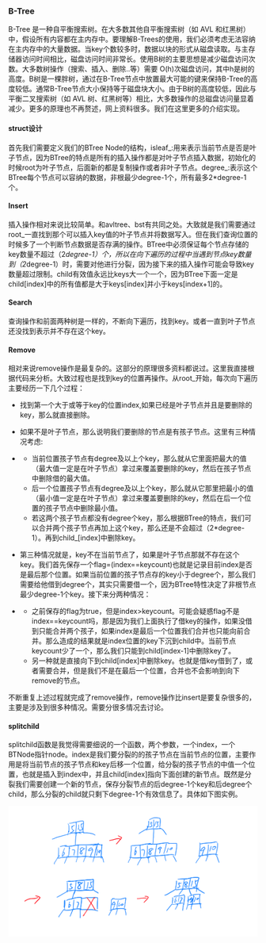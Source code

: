 ### B-Tree

B-Tree 是一种自平衡搜索树。在大多数其他自平衡搜索树（如 AVL 和红黑树）中，假设所有内容都在主内存中。要理解B-Trees的使用，我们必须考虑无法容纳在主内存中的大量数据。当key个数较多时，数据以块的形式从磁盘读取。与主存储器访问时间相比，磁盘访问时间非常长。使用B树的主要思想是减少磁盘访问次数。大多数树操作（搜索、插入、删除..等）需要 O(h)次磁盘访问，其中h是树的高度。B树是一棵胖树，通过在B-Tree节点中放置最大可能的键来保持B-Tree的高度较低。通常B-Tree节点大小保持等于磁盘块大小。由于B树的高度较低，因此与平衡二叉搜索树（如 AVL 树、红黑树等）相比，大多数操作的总磁盘访问量显着减少。更多的原理也不再赘述，网上资料很多。我们在这里更多的介绍实现。

#### struct设计
首先我们需要定义我们的BTree Node的结构，isleaf_:用来表示当前节点是否是叶子节点，因为BTree的特点是所有的插入操作都是对叶子节点插入数据，初始化的时候root为叶子节点，后面新的都是复制操作或者非叶子节点。degree_:表示这个BTree每个节点可以容纳的数据，非根最少degree-1个，所有最多2*degree-1个。

#### Insert
插入操作相对来说比较简单。和avltree、bst有共同之处。大致就是我们需要通过root_一直找到那个可以插入key值的叶子节点并将数据写入。但在我们查询位置的时候多了一个判断节点数据是否存满的操作。BTree中必须保证每个节点存储的key数量不超过（2*degree-1）个，所以在向下遍历的过程中当遇到节点key数量到（2*degree-1）时，需要对他进行分裂，因为接下来的插入操作可能会导致key数量超过限制。child有效值永远比keys大一个一个，因为BTree下面一定是child[index]中的所有值都是大于keys[index]并小于keys[index+1]的。

#### Search
查询操作和前面两种树是一样的，不断向下遍历，找到key。或者一直到叶子节点还没找到表示并不存在这个key。

#### Remove
相对来说remove操作是最复杂的。这部分的原理很多资料都说过。这里我直接根据代码来分析。大致过程也是找到key的位置再操作。从root_开始，每次向下遍历主要经历一下几个过程：

- 找到第一个大于或等于key的位置index,如果已经是叶子节点并且是要删除的key，那么就直接删除。
- 如果不是叶子节点，那么说明我们要删除的节点是有孩子节点。这里有三种情况考虑: 
- - 当前位置孩子节点有degree及以上个key，那么就从它里面把最大的值（最大值一定是在叶子节点）拿过来覆盖要删除的key，然后在孩子节点中删除借的最大值。
  - 后一个位置孩子节点有degree及以上个key，那么就从它那里把最小的值（最小值一定是在叶子节点）拿过来覆盖要删除的key，然后在后一个位置的孩子节点中删除最小值。
  - 若这两个孩子节点都没有degree个key，那么根据BTree的特点，我们可以合并两个孩子节点再加上这个key，那么还是不会超过（2*degree-1）。再到child_[index]中删除key。

- 第三种情况就是，key不在当前节点了，如果是叶子节点那就不存在这个key。我们首先保存一个flag=(index==keycount)也就是记录目前index是否是最后那个位置。如果当前位置的孩子节点存的key小于degree个，那么我们需要给他借到degree个，其实只需要借一个，因为BTree特性决定了非根节点最少degree-1个key。接下来分两种情况：
- - 之前保存的flag为true，但是index>keycount。可能会疑惑flag不是index==keycount吗，那是因为我们上面执行了借key的操作，如果没借到只能合并两个孩子，如果index是最后一个位置我们合并也只能向前合并。那么造成的结果就是index位置的key下沉到child中。当前节点keycount少了一个，那么我们只能到child[index-1]中删除key了。
  - 另一种就是直接向下到child[index]中删除key。也就是借key借到了，或者需要合并，但是我们不是在最后一个位置，合并也不会影响到向下remove的节点。

不断重复上述过程就完成了remove操作，remove操作比insert是要复杂很多的，主要是涉及到很多种情况。需要分很多情况去讨论。

#### splitchild

splitchild函数是我觉得需要细说的一个函数，两个参数，一个index，一个BTNode指针node。index是我们要分裂的的孩子节点在当前节点的位置，主要作用是将当前节点的孩子节点和key后移一个位置，给分裂的孩子节点的中值一个位置，也就是插入到index中，并且child[index]指向下面创建的新节点。既然是分裂我们需要创建一个新的节点，保存分裂节点的后degree-1个key和后degree个child，那么分裂的child就只剩下degree-1个有效信息了。具体如下图实例。

![](../img/btreesplit.png)

